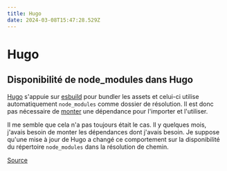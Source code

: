 ```yaml
---
title: Hugo
date: 2024-03-08T15:47:28.529Z
---
```

# Hugo

## Disponibilité de node_modules dans Hugo

[Hugo](https://gohugo.io) s'appuie sur [esbuild](https://esbuild.github.io) pour bundler les assets et celui-ci utilise automatiquement `node_modules` comme dossier de résolution. Il est donc pas nécessaire de [monter](https://gohugo.io/hugo-modules/configuration/#module-configuration-mounts) une dépendance pour l'importer et l'utiliser.

Il me semble que cela n'a pas toujours était le cas. Il y quelques mois, j'avais besoin de monter les dépendances dont j'avais besoin. Je suppose qu'une mise à jour de Hugo a changé ce comportement sur la disponibilité du répertoire `node_modules` dans la résolution de chemin.

[Source](https://gohugo.io/hugo-pipes/js/#include-dependencies-in-packagejson--node_modules)
